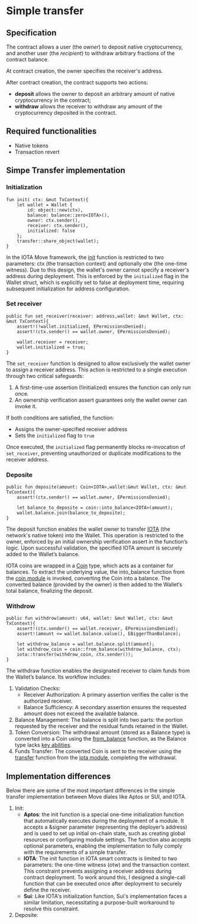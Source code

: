 # Simple transfer

## Specification 

The contract allows a user (the *owner*) to deposit native cryptocurrency, 
and another user (the *recipient*) to withdraw arbitrary fractions of the contract balance.

At contract creation, the owner specifies the receiver's address.

After contract creation, the contract supports two actions:
- **deposit** allows the owner to deposit an arbitrary amount of native cryptocurrency in the contract;
- **withdraw** allows the receiver to withdraw any amount of the cryptocurrency deposited in the contract.

## Required functionalities

- Native tokens
- Transaction revert

## Simpe Transfer implementation

### Initialization

```move
fun init( ctx: &mut TxContext){
    let wallet = Wallet {
        id: object::new(ctx),
        balance: balance::zero<IOTA>(),
        owner: ctx.sender(),
        receiver: ctx.sender(),
        initialized: false
    };
    transfer::share_object(wallet);
} 
```

In the IOTA Move framework, the [init](https://docs.iota.org/developer/iota-101/move-overview/init) function is restricted to two parameters: ctx (the transaction context) and optionally otw (the one-time witness). Due to this design, the wallet's owner cannot specify a receiver's address during deployment. This is enforced by the `initialized` flag in the Wallet struct, which is explicitly set to false at deployment time, requiring subsequent initialization for address configuration.

### Set receiver

```move
public fun set_receiver(receiver: address,wallet: &mut Wallet, ctx: &mut TxContext){
    assert!(!wallet.initialized, EPermissionsDenied);
    assert!(ctx.sender() == wallet.owner, EPermissionsDenied);

    wallet.receiver = receiver;
    wallet.initialized = true;
}
```

The `set_receiver` function is designed to allow exclusively the wallet owner to assign a receiver address. This action is restricted to a single execution through two critical safeguards:

1. A first-time-use assertion (!initialized) ensures the function can only run once.
2. An ownership verification assert guarantees only the wallet owner can invoke it.

If both conditions are satisfied, the function:

- Assigns the owner-specified receiver address
- Sets the `initialized` flag to `true`

Once executed, the `initialized` flag permanently blocks re-invocation of `set_receiver`, preventing unauthorized or duplicate modifications to the receiver address.

### Deposite

```move
public fun deposite(amount: Coin<IOTA>,wallet:&mut Wallet, ctx: &mut TxContext){
    assert!(ctx.sender() == wallet.owner, EPermissionsDenied);
    
    let balance_to_deposite = coin::into_balance<IOTA>(amount);
    wallet.balance.join(balance_to_deposite);
}
```

The deposit function enables the wallet owner to transfer [IOTA](https://docs.iota.org/developer/stardust/units#iota) (the network's native token) into the Wallet. This operation is restricted to the owner, enforced by an initial ownership verification assert in the function’s logic. Upon successful validation, the specified IOTA amount is securely added to the Wallet’s balance.

IOTA coins are wrapped in a [Coin](https://docs.iota.org/references/framework/iota-framework/coin#0x2_coin_Coin) type, which acts as a container for balances. To extract the underlying value, the into_balance function from the [coin module](https://docs.iota.org/references/framework/iota-framework/coin) is invoked, converting the Coin into a balance.
The converted balance (provided by the owner) is then added to the Wallet’s total balance, finalizing the deposit.

### Withdrow

```move
public fun withdrow(amount: u64, wallet: &mut Wallet, ctx: &mut TxContext){
    assert!(ctx.sender() == wallet.receiver, EPermissionsDenied);
    assert!(amount <= wallet.balance.value(), EBiggerThanBalance);

    let withdrow_balance = wallet.balance.split(amount);
    let withdrow_coin = coin::from_balance(withdrow_balance, ctx);
    iota::transfer(withdrow_coin, ctx.sender());
}
```

The withdraw function enables the designated receiver to claim funds from the Wallet’s balance. Its workflow includes:

1. Validation Checks:
   - Receiver Authorization: A primary assertion verifies the caller is the authorized receiver.
   - Balance Sufficiency: A secondary assertion ensures the requested amount does not exceed the available balance.
2. Balance Management: The balance is split into two parts: the portion requested by the receiver and the residual funds retained in the Wallet.
3. Token Conversion: The withdrawal amount (stored as a Balance type) is converted into a Coin using the [from_balance](https://docs.iota.org/references/framework/iota-framework/coin#0x2_coin_from_balance) function, as the Balance type lacks [key abilities](https://docs.iota.org/developer/iota-101/move-overview/structs-and-abilities/key).
4. Funds Transfer: The converted Coin is sent to the receiver using the [transfer](https://docs.iota.org/references/framework/devnet/iota-framework/iota#0x2_iota_transfer) function from the [iota module](https://docs.iota.org/references/framework/devnet/iota-framework/iota), completing the withdrawal.


## Implementation differences

Below there are some of the most important differences in the simple transfer implementation between Move diales like Aptos or SUI, and IOTA.

1. Init:
   - **Aptos**: the init function is a special one-time initialization function that automatically executes during the deployment of a module. It accepts a &signer parameter (representing the deployer’s address) and is used to set up initial on-chain state, such as creating global resources or configuring module settings. The function also accepts optional parameters, enabling the implementation to fully comply with the requirements of a simple transfer.
   - **IOTA**: The init function in IOTA smart contracts is limited to two parameters: the one-time witness (otw) and the transaction context. This constraint prevents assigning a receiver address during contract deployment. To work around this, I designed a single-call function that can be executed once after deployment to securely define the receiver.
   - **Sui**: Like IOTA's initialization function, Sui's implementation faces a similar limitation, necessitating a purpose-built workaround to resolve this constraint.
2. Deposite: 
